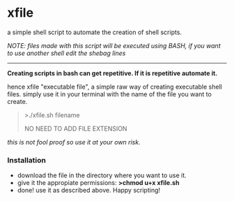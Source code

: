 # xfile
a simple shell script to automate the creation of shell scripts. 

*NOTE: files made with this script will be executed using BASH, if you want to use another shell edit the shebag lines*

---

**Creating scripts in bash can get repetitive. 
If it is repetitive automate it.**

hence xfile "executable file", a simple raw way of creating executable shell files. 
simply use it in your terminal with the name of the file you want to create. 

>	\>./xfile.sh filename
>	
>	NO NEED TO ADD FILE EXTENSION
  
*this is not fool proof so use it at your own risk.*

### Installation ###
- download the file in the directory where you want to use it. 
- give it the appropiate permissions: **>chmod u+x xfile.sh**
- done! use it as described above. Happy scripting!
